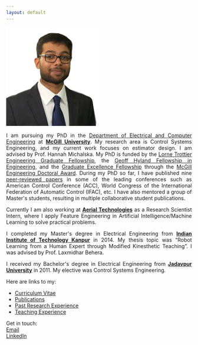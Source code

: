 ```yaml
---
layout: default
---
```


<img src="/images/DPG_foreground.png"
     alt=""
     width="50%">


<div style="text-align: justify">

<p>
I am pursuing my PhD in the <a href="https://www.mcgill.ca/ece/">Department of Electrical and Computer Engineering</a> at <a href="https://www.mcgill.ca/"><strong>McGill University</strong></a>. My research area is Control Systems Engineering, and my current work focuses on estimator design. I am advised by Prof. Hannah Michalska. My PhD is funded by the <a href="https://mcgill.ca/engineering/students/graduate-students/funding/meda/named-fellowships/trottier">Lorne Trottier Engineering Graduate Fellowship</a>, the <a href="https://mcgill.ca/engineering/students/graduate-students/funding/meda/named-fellowships/geoff-hyland">Geoff Hyland Fellowship in Engineering</a>, and the <a href="https://www.mcgill.ca/engineering/students/graduate-students/funding/gef">Graduate Excellence Fellowship</a> through the <a href="https://www.mcgill.ca/engineering/students/graduate-students/funding/meda">McGill Engineering Doctoral Award</a>. During my PhD so far, I have published nine <a href="publications">peer-reviewed papers</a> in some of the leading conferences such as American Control Conference (ACC), World Congress of the International Federation of Automatic Control (IFAC), etc. I have also mentored a group of Master's students, resulting in multiple collaborative student publications.
</p>   

<p>
Currently I am also working at <a href="https://www.aerial.ai"><strong>Aerial Technologies</strong></a> as a Research Scientist Intern, where I apply Feature Engineering in Artificial Intelligence/Machine Learning to solve practical problems.
</p>

<p>
I completed my Master's degree in Electrical Engineering from <a href="https://www.iitk.ac.in/"><strong>Indian Institute of Technology Kanpur</strong></a> in 2014. My thesis topic was “Robot Learning from a Human Expert through Modified Kinesthetic Teaching”. I was advised by Prof. Laxmidhar Behera.
</p>
     
<p>
I received my Bachelor's degree in Electrical Engineering from <a href="http://www.jaduniv.edu.in/"><strong>Jadavpur University</strong></a> in 2011. My elective was Control Systems Engineering.
</p>

</div>


Here are links to my:  
* [Curriculum Vitae](/docs/dpg_cv.pdf)  
* [Publications](publications)  
* [Past Research Experience](past-research-exp)
* [Teaching Experience](teaching-exp)

Get in touch:  
[Email](mailto:debarshi.ghoshal@mail.mcgill.ca)  
[LinkedIn](https://www.linkedin.com/in/dpghoshal)
